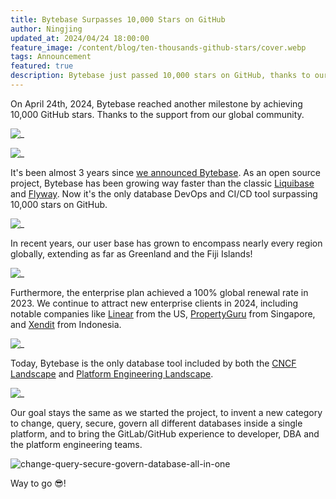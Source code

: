 ```yaml
---
title: Bytebase Surpasses 10,000 Stars on GitHub
author: Ningjing
updated_at: 2024/04/24 18:00:00
feature_image: /content/blog/ten-thousands-github-stars/cover.webp
tags: Announcement
featured: true
description: Bytebase just passed 10,000 stars on GitHub, thanks to our global community.
---
```


On April 24th, 2024, Bytebase reached another milestone by achieving 10,000 GitHub stars. Thanks to the support from our global community.

![_](/content/blog/ten-thousands-github-stars/sh-10000-stars.webp)

![_](/content/blog/ten-thousands-github-stars/gh-10000-stars.webp)

It's been almost 3 years since [we announced Bytebase](/blog/announce-bytebase/). As an open source
project, Bytebase has been growing way faster than the classic [Liquibase](/blog/bytebase-vs-liquibase/) and [Flyway](/blog/bytebase-vs-flyway/). Now it's the only database DevOps and CI/CD tool surpassing 10,000 stars on GitHub.

![_](/content/blog/ten-thousands-github-stars/star-history-compare.webp)

In recent years, our user base has grown to encompass nearly every region globally, extending as far as Greenland and the Fiji Islands!

![_](/content/blog/ten-thousands-github-stars/map.webp)

Furthermore, the enterprise plan achieved a 100% global renewal rate in 2023. We continue to attract new enterprise clients in 2024, including notable companies like [Linear](https://linear.app) from the US, [PropertyGuru](https://www.propertyguru.com.sg) from Singapore, and [Xendit](https://www.xendit.co) from Indonesia.

![_](/content/blog/ten-thousands-github-stars/logos.webp)

Today, Bytebase is the only database tool included by both the [CNCF Landscape](https://landscape.cncf.io/?selected=bytebase) and [Platform Engineering Landscape](https://platformengineering.org/tools/bytebase).

![_](/content/blog/ten-thousands-github-stars/landscape.webp)

Our goal stays the same as we started the project, to invent a new category to change, query, secure, govern all different databases inside a single platform, and to bring the GitLab/GitHub experience to developer, DBA and the platform engineering
teams.

![change-query-secure-govern-database-all-in-one](/images/db-scheme-lg.png)

Way to go 😎!
